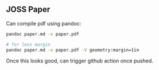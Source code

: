 ## JOSS Paper

Can compile pdf using pandoc:
``` Bash
pandoc paper.md -o paper.pdf

# for less margin
pandoc paper.md -o paper.pdf -V geometry:margin=1in 
```

Once this looks good, can trigger github action once pushed. 
